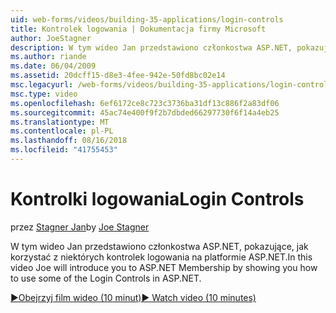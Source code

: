 ```yaml
---
uid: web-forms/videos/building-35-applications/login-controls
title: Kontrolek logowania | Dokumentacja firmy Microsoft
author: JoeStagner
description: W tym wideo Jan przedstawiono członkostwa ASP.NET, pokazujące, jak korzystać z niektórych kontrolek logowania na platformie ASP.NET.
ms.author: riande
ms.date: 06/04/2009
ms.assetid: 20dcff15-d8e3-4fee-942e-50fd8bc02e14
msc.legacyurl: /web-forms/videos/building-35-applications/login-controls
msc.type: video
ms.openlocfilehash: 6ef6172ce8c723c3736ba31df13c886f2a83df06
ms.sourcegitcommit: 45ac74e400f9f2b7dbded66297730f6f14a4eb25
ms.translationtype: MT
ms.contentlocale: pl-PL
ms.lasthandoff: 08/16/2018
ms.locfileid: "41755453"
---
```

<a name="login-controls"></a><span data-ttu-id="b5928-103">Kontrolki logowania</span><span class="sxs-lookup"><span data-stu-id="b5928-103">Login Controls</span></span>
====================
<span data-ttu-id="b5928-104">przez [Stagner Jan](https://github.com/JoeStagner)</span><span class="sxs-lookup"><span data-stu-id="b5928-104">by [Joe Stagner](https://github.com/JoeStagner)</span></span>

<span data-ttu-id="b5928-105">W tym wideo Jan przedstawiono członkostwa ASP.NET, pokazujące, jak korzystać z niektórych kontrolek logowania na platformie ASP.NET.</span><span class="sxs-lookup"><span data-stu-id="b5928-105">In this video Joe will introduce you to ASP.NET Membership by showing you how to use some of the Login Controls in ASP.NET.</span></span>

[<span data-ttu-id="b5928-106">&#9654;Obejrzyj film wideo (10 minut)</span><span class="sxs-lookup"><span data-stu-id="b5928-106">&#9654; Watch video (10 minutes)</span></span>](https://channel9.msdn.com/Blogs/ASP-NET-Site-Videos/login-controls)
